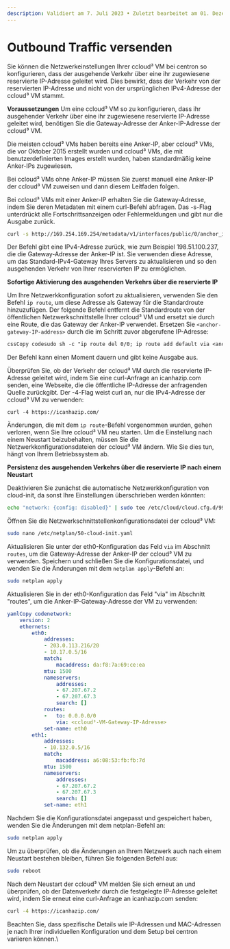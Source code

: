 ```yaml
---
description: Validiert am 7. Juli 2023 • Zuletzt bearbeitet am 01. Dezember 2023
---
```


# Outbound Traffic versenden

Sie können die Netzwerkeinstellungen Ihrer ccloud³ VM bei centron so konfigurieren, dass der ausgehende Verkehr über eine ihr zugewiesene reservierte IP-Adresse geleitet wird. Dies bewirkt, dass der Verkehr von der reservierten IP-Adresse und nicht von der ursprünglichen IPv4-Adresse der ccloud³ VM stammt.

**Voraussetzungen** Um eine ccloud³ VM so zu konfigurieren, dass ihr ausgehender Verkehr über eine ihr zugewiesene reservierte IP-Adresse geleitet wird, benötigen Sie die Gateway-Adresse der Anker-IP-Adresse der ccloud³ VM.

Die meisten ccloud³ VMs haben bereits eine Anker-IP, aber ccloud³ VMs, die vor Oktober 2015 erstellt wurden und ccloud³ VMs, die mit benutzerdefinierten Images erstellt wurden, haben standardmäßig keine Anker-IPs zugewiesen.

Bei ccloud³ VMs ohne Anker-IP müssen Sie zuerst manuell eine Anker-IP der ccloud³ VM zuweisen und dann diesem Leitfaden folgen.

Bei ccloud³ VMs mit einer Anker-IP erhalten Sie die Gateway-Adresse, indem Sie deren Metadaten mit einem curl-Befehl abfragen. Das -s-Flag unterdrückt alle Fortschrittsanzeigen oder Fehlermeldungen und gibt nur die Ausgabe zurück.

```bash
curl -s http://169.254.169.254/metadata/v1/interfaces/public/0/anchor_ipv4/gateway
```

Der Befehl gibt eine IPv4-Adresse zurück, wie zum Beispiel 198.51.100.237, die die Gateway-Adresse der Anker-IP ist. Sie verwenden diese Adresse, um das Standard-IPv4-Gateway Ihres Servers zu aktualisieren und so den ausgehenden Verkehr von Ihrer reservierten IP zu ermöglichen.

**Sofortige Aktivierung des ausgehenden Verkehrs über die reservierte IP**&#x20;

Um Ihre Netzwerkkonfiguration sofort zu aktualisieren, verwenden Sie den Befehl `ip route`, um diese Adresse als Gateway für die Standardroute hinzuzufügen. Der folgende Befehl entfernt die Standardroute von der öffentlichen Netzwerkschnittstelle Ihrer ccloud³ VM und ersetzt sie durch eine Route, die das Gateway der Anker-IP verwendet. Ersetzen Sie `<anchor-gateway-IP-address>` durch die im Schritt zuvor abgerufene IP-Adresse:

```css
cssCopy codesudo sh -c "ip route del 0/0; ip route add default via <anchor-gateway-IP-address> dev eth0"
```

Der Befehl kann einen Moment dauern und gibt keine Ausgabe aus.

Überprüfen Sie, ob der Verkehr der ccloud³ VM durch die reservierte IP-Adresse geleitet wird, indem Sie eine curl-Anfrage an icanhazip.com senden, eine Webseite, die die öffentliche IP-Adresse der anfragenden Quelle zurückgibt. Der -4-Flag weist curl an, nur die IPv4-Adresse der ccloud³ VM zu verwenden:

```arduino
curl -4 https://icanhazip.com/
```

Änderungen, die mit dem `ip route`-Befehl vorgenommen wurden, gehen verloren, wenn Sie Ihre ccloud³ VM neu starten. Um die Einstellung nach einem Neustart beizubehalten, müssen Sie die Netzwerkkonfigurationsdateien der ccloud³ VM ändern. Wie Sie dies tun, hängt von Ihrem Betriebssystem ab.

**Persistenz des ausgehenden Verkehrs über die reservierte IP nach einem Neustart**&#x20;

Deaktivieren Sie zunächst die automatische Netzwerkkonfiguration von cloud-init, da sonst Ihre Einstellungen überschrieben werden könnten:

```bash
echo "network: {config: disabled}" | sudo tee /etc/cloud/cloud.cfg.d/99-disable-network-config.cfg
```

Öffnen Sie die Netzwerkschnittstellenkonfigurationsdatei der ccloud³ VM:

```bash
sudo nano /etc/netplan/50-cloud-init.yaml
```

Aktualisieren Sie unter der eth0-Konfiguration das Feld `via` im Abschnitt `routes`, um die Gateway-Adresse der Anker-IP der ccloud³ VM zu verwenden. Speichern und schließen Sie die Konfigurationsdatei, und wenden Sie die Änderungen mit dem `netplan apply`-Befehl an:

```bash
sudo netplan apply
```

Aktualisieren Sie in der eth0-Konfiguration das Feld "via" im Abschnitt "routes", um die Anker-IP-Gateway-Adresse der VM zu verwenden:

```yaml
yamlCopy codenetwork:
    version: 2
    ethernets:
        eth0:
            addresses:
            - 203.0.113.216/20
            - 10.17.0.5/16
            match:
                macaddress: da:f8:7a:69:ce:ea
            mtu: 1500
            nameservers:
                addresses:
                - 67.207.67.2
                - 67.207.67.3
                search: []
            routes:
            -   to: 0.0.0.0/0
                via: <ccloud³-VM-Gateway-IP-Adresse>
            set-name: eth0
        eth1:
            addresses:
            - 10.132.0.5/16
            match:
                macaddress: a6:08:53:fb:fb:7d
            mtu: 1500
            nameservers:
                addresses:
                - 67.207.67.2
                - 67.207.67.3
                search: []
            set-name: eth1 
```

Nachdem Sie die Konfigurationsdatei angepasst und gespeichert haben, wenden Sie die Änderungen mit dem netplan-Befehl an:

```bash
sudo netplan apply
```

Um zu überprüfen, ob die Änderungen an Ihrem Netzwerk auch nach einem Neustart bestehen bleiben, führen Sie folgenden Befehl aus:

```bash
sudo reboot
```

Nach dem Neustart der ccloud³ VM melden Sie sich erneut an und überprüfen, ob der Datenverkehr durch die festgelegte IP-Adresse geleitet wird, indem Sie erneut eine curl-Anfrage an icanhazip.com senden:

```bash
curl -4 https://icanhazip.com/
```

Beachten Sie, dass spezifische Details wie IP-Adressen und MAC-Adressen je nach Ihrer individuellen Konfiguration und dem Setup bei centron variieren können.\
